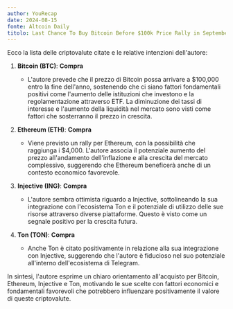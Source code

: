 ```yaml
---
author: YouRecap
date: 2024-08-15
fonte: Altcoin Daily
titolo: Last Chance To Buy Bitcoin Before $100k Price Rally in September (not clickbait)
---
```


Ecco la lista delle criptovalute citate e le relative intenzioni dell'autore:

1. **Bitcoin (BTC)**: **Compra**
   - L'autore prevede che il prezzo di Bitcoin possa arrivare a $100,000 entro la fine dell'anno, sostenendo che ci siano fattori fondamentali positivi come l'aumento delle istituzioni che investono e la regolamentazione attraverso ETF. La diminuzione dei tassi di interesse e l'aumento della liquidità nel mercato sono visti come fattori che sosterranno il prezzo in crescita.

2. **Ethereum (ETH)**: **Compra**
   - Viene previsto un rally per Ethereum, con la possibilità che raggiunga i $4,000. L'autore associa il potenziale aumento del prezzo all'andamento dell'inflazione e alla crescita del mercato complessivo, suggerendo che Ethereum beneficerà anche di un contesto economico favorevole.

3. **Injective (ING)**: **Compra**
   - L'autore sembra ottimista riguardo a Injective, sottolineando la sua integrazione con l'ecosistema Ton e il potenziale di utilizzo delle sue risorse attraverso diverse piattaforme. Questo è visto come un segnale positivo per la crescita futura.

4. **Ton (TON)**: **Compra**
   - Anche Ton è citato positivamente in relazione alla sua integrazione con Injective, suggerendo che l'autore è fiducioso nel suo potenziale all'interno dell'ecosistema di Telegram.

In sintesi, l'autore esprime un chiaro orientamento all'acquisto per Bitcoin, Ethereum, Injective e Ton, motivando le sue scelte con fattori economici e fondamentali favorevoli che potrebbero influenzare positivamente il valore di queste criptovalute.
